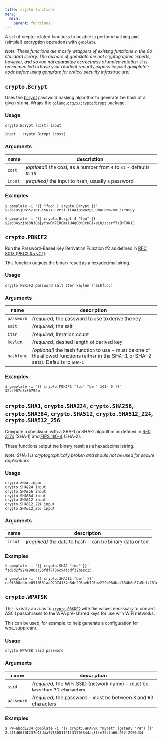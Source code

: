 ```yaml
---
title: crypto functions
menu:
  main:
    parent: functions
---
```


A set of crypto-related functions to be able to perform hashing and (simple!) encryption operations with `gomplate`.

_Note: These functions are mostly wrappers of existing functions in the Go standard library. The authors of gomplate are not cryptographic experts, however, and so can not guarantee correctness of implementation. It is recommended to have your resident security experts inspect gomplate's code before using gomplate for critical security infrastructure!_

## `crypto.Bcrypt`

Uses the [bcrypt](https://en.wikipedia.org/wiki/Bcrypt) password hashing algorithm to generate the hash of a given string. Wraps the [`golang.org/x/crypto/brypt`](https://godoc.org/golang.org/x/crypto/bcrypt) package.

### Usage

```go
crypto.Bcrypt [cost] input
```
```go
input | crypto.Bcrypt [cost]
```

### Arguments

| name | description |
|------|-------------|
| `cost` | _(optional)_ the cost, as a number from `4` to `31` - defaults to `10` |
| `input` | _(required)_ the input to hash, usually a password |

### Examples

```console
$ gomplate -i '{{ "foo" | crypto.Bcrypt }}'
$2a$10$jO8nKZ1etGkKK7I3.vPti.fYDAiBqwazQZLUhaFoMN7MaLhTP0SLy
```
```console
$ gomplate -i '{{ crypto.Bcrypt 4 "foo" }}
$2a$04$zjba3N38sjyYsw0Y7IRCme1H4gD0MJxH8Ixai0/sgsrf7s1MFUK1C
```

## `crypto.PBKDF2`

Run the Password-Based Key Derivation Function &num;2 as defined in
[RFC 8018 (PKCS &num;5 v2.1)](https://tools.ietf.org/html/rfc8018#section-5.2).

This function outputs the binary result as a hexadecimal string.

### Usage

```go
crypto.PBKDF2 password salt iter keylen [hashfunc]
```

### Arguments

| name | description |
|------|-------------|
| `password` | _(required)_ the password to use to derive the key |
| `salt` | _(required)_ the salt |
| `iter` | _(required)_ iteration count |
| `keylen` | _(required)_ desired length of derived key |
| `hashfunc` | _(optional)_ the hash function to use - must be one of the allowed functions (either in the SHA-1 or SHA-2 sets). Defaults to `SHA-1` |

### Examples

```console
$ gomplate -i '{{ crypto.PBKDF2 "foo" "bar" 1024 8 }}'
32c4907c3c80792b
```

## `crypto.SHA1`, `crypto.SHA224`, `crypto.SHA256`, `crypto.SHA384`, `crypto.SHA512`, `crypto.SHA512_224`, `crypto.SHA512_256`

Compute a checksum with a SHA-1 or SHA-2 algorithm as defined in [RFC 3174](https://tools.ietf.org/html/rfc3174) (SHA-1) and [FIPS 180-4](http://nvlpubs.nist.gov/nistpubs/FIPS/NIST.FIPS.180-4.pdf) (SHA-2).

These functions output the binary result as a hexadecimal string.

_Note: SHA-1 is cryptographically broken and should not be used for secure applications._

### Usage
```
crypto.SHA1 input
crypto.SHA224 input
crypto.SHA256 input
crypto.SHA384 input
crypto.SHA512 input
crypto.SHA512_224 input
crypto.SHA512_256 input
```

### Arguments

| name | description |
|------|-------------|
| `input` | _(required)_ the data to hash - can be binary data or text |

### Examples

```console
$ gomplate -i '{{ crypto.SHA1 "foo" }}'
f1d2d2f924e986ac86fdf7b36c94bcdf32beec15
```
```console
$ gomplate -i '{{ crypto.SHA512 "bar" }}'
cc06808cbbee0510331aa97974132e8dc296aeb795be229d064bae784b0a87a5cf4281d82e8c99271b75db2148f08a026c1a60ed9cabdb8cac6d24242dac4063
```

## `crypto.WPAPSK`

This is really an alias to [`crypto.PBKDF2`](#crypto.PBKDF2) with the
values necessary to convert ASCII passphrases to the WPA pre-shared keys for use with WiFi networks.

This can be used, for example, to help generate a configuration for [wpa_supplicant](http://w1.fi/wpa_supplicant/).

### Usage

```go
crypto.WPAPSK ssid password
```

### Arguments

| name | description |
|------|-------------|
| `ssid` | _(required)_ the WiFi SSID (network name) - must be less than 32 characters |
| `password` | _(required)_ the password - must be between 8 and 63 characters |

### Examples

```console
$ PW=abcd1234 gomplate -i '{{ crypto.WPAPSK "mynet" (getenv "PW") }}'
2c201d66f01237d17d4a7788051191f31706844ac3ffe7547a66c902f2900d34
```
